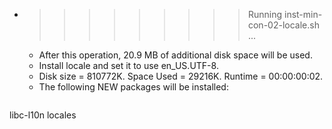 * >>>>>>>>> Running inst-min-con-02-locale.sh ...
  * After this operation, 20.9 MB of additional disk space will be used.
  * Install locale and set it to use en_US.UTF-8.
  * Disk size = 810772K. Space Used = 29216K. Runtime = 00:00:00:02.
  * The following NEW packages will be installed:
  ```bash
libc-l10n locales
  ```
